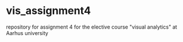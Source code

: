 # vis_assignment4
repository for assignment 4 for the elective course "visual analytics" at Aarhus university
